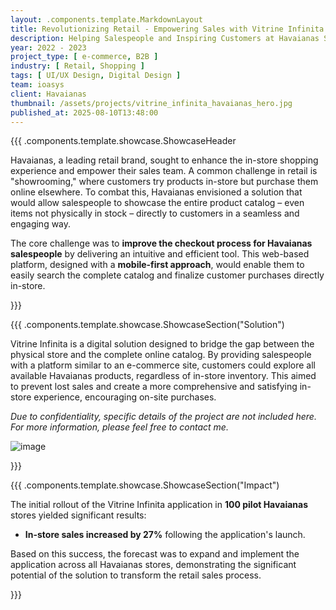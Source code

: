 ```yaml
---
layout: .components.template.MarkdownLayout
title: Revolutionizing Retail - Empowering Sales with Vitrine Infinita
description: Helping Salespeople and Inspiring Customers at Havaianas Stores
year: 2022 - 2023
project_type: [ e-commerce, B2B ]
industry: [ Retail, Shopping ]
tags: [ UI/UX Design, Digital Design ]
team: ioasys
client: Havaianas
thumbnail: /assets/projects/vitrine_infinita_havaianas_hero.jpg
published_at: 2025-08-10T13:48:00
---
```


{{{ .components.template.showcase.ShowcaseHeader

Havaianas, a leading retail brand, sought to enhance the in-store shopping experience and empower their sales team. A common challenge in retail is "showrooming," where customers try products in-store but purchase them online elsewhere. To combat this, Havaianas envisioned a solution that would allow salespeople to showcase the entire product catalog – even items not physically in stock – directly to customers in a seamless and engaging way.

The core challenge was to **improve the checkout process for Havaianas salespeople** by delivering an intuitive and efficient tool. This web-based platform, designed with a **mobile-first approach**, would enable them to easily search the complete catalog and finalize customer purchases directly in-store.

}}}

{{{ .components.template.showcase.ShowcaseSection("Solution")

Vitrine Infinita is a digital solution designed to bridge the gap between the physical store and the complete online catalog. By providing salespeople with a platform similar to an e-commerce site, customers could explore all available Havaianas products, regardless of in-store inventory. This aimed to prevent lost sales and create a more comprehensive and satisfying in-store experience, encouraging on-site purchases.

*Due to confidentiality, specific details of the project are not included here. For more information, please feel free to contact me.*

![image](https://placehold.co/1355x500)

}}}

{{{ .components.template.showcase.ShowcaseSection("Impact")

The initial rollout of the Vitrine Infinita application in **100 pilot Havaianas** stores yielded significant results:

- **In-store sales increased by 27%** following the application's launch.

Based on this success, the forecast was to expand and implement the application across all Havaianas stores, demonstrating the significant potential of the solution to transform the retail sales process.


}}}
